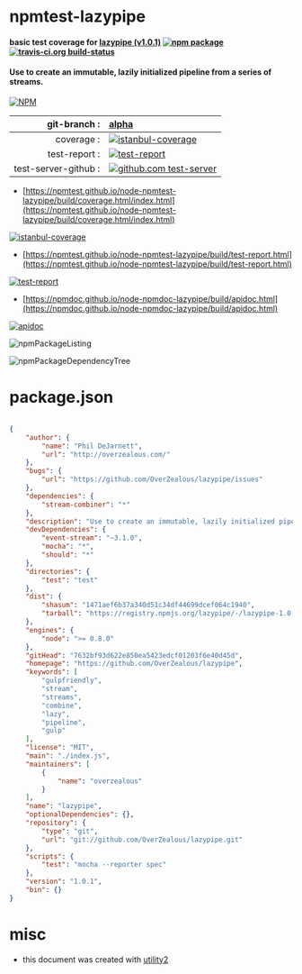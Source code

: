 # npmtest-lazypipe

#### basic test coverage for  [lazypipe (v1.0.1)](https://github.com/OverZealous/lazypipe)  [![npm package](https://img.shields.io/npm/v/npmtest-lazypipe.svg?style=flat-square)](https://www.npmjs.org/package/npmtest-lazypipe) [![travis-ci.org build-status](https://api.travis-ci.org/npmtest/node-npmtest-lazypipe.svg)](https://travis-ci.org/npmtest/node-npmtest-lazypipe)

#### Use to create an immutable, lazily initialized pipeline from a series of streams.

[![NPM](https://nodei.co/npm/lazypipe.png?downloads=true&downloadRank=true&stars=true)](https://www.npmjs.com/package/lazypipe)

| git-branch : | [alpha](https://github.com/npmtest/node-npmtest-lazypipe/tree/alpha)|
|--:|:--|
| coverage : | [![istanbul-coverage](https://npmtest.github.io/node-npmtest-lazypipe/build/coverage.badge.svg)](https://npmtest.github.io/node-npmtest-lazypipe/build/coverage.html/index.html)|
| test-report : | [![test-report](https://npmtest.github.io/node-npmtest-lazypipe/build/test-report.badge.svg)](https://npmtest.github.io/node-npmtest-lazypipe/build/test-report.html)|
| test-server-github : | [![github.com test-server](https://npmtest.github.io/node-npmtest-lazypipe/GitHub-Mark-32px.png)](https://npmtest.github.io/node-npmtest-lazypipe/build/app/index.html) | | build-artifacts : | [![build-artifacts](https://npmtest.github.io/node-npmtest-lazypipe/glyphicons_144_folder_open.png)](https://github.com/npmtest/node-npmtest-lazypipe/tree/gh-pages/build)|

- [https://npmtest.github.io/node-npmtest-lazypipe/build/coverage.html/index.html](https://npmtest.github.io/node-npmtest-lazypipe/build/coverage.html/index.html)

[![istanbul-coverage](https://npmtest.github.io/node-npmtest-lazypipe/build/screenCapture.buildCi.browser.%252Ftmp%252Fbuild%252Fcoverage.lib.html.png)](https://npmtest.github.io/node-npmtest-lazypipe/build/coverage.html/index.html)

- [https://npmtest.github.io/node-npmtest-lazypipe/build/test-report.html](https://npmtest.github.io/node-npmtest-lazypipe/build/test-report.html)

[![test-report](https://npmtest.github.io/node-npmtest-lazypipe/build/screenCapture.buildCi.browser.%252Ftmp%252Fbuild%252Ftest-report.html.png)](https://npmtest.github.io/node-npmtest-lazypipe/build/test-report.html)

- [https://npmdoc.github.io/node-npmdoc-lazypipe/build/apidoc.html](https://npmdoc.github.io/node-npmdoc-lazypipe/build/apidoc.html)

[![apidoc](https://npmdoc.github.io/node-npmdoc-lazypipe/build/screenCapture.buildCi.browser.%252Ftmp%252Fbuild%252Fapidoc.html.png)](https://npmdoc.github.io/node-npmdoc-lazypipe/build/apidoc.html)

![npmPackageListing](https://npmtest.github.io/node-npmtest-lazypipe/build/screenCapture.npmPackageListing.svg)

![npmPackageDependencyTree](https://npmtest.github.io/node-npmtest-lazypipe/build/screenCapture.npmPackageDependencyTree.svg)



# package.json

```json

{
    "author": {
        "name": "Phil DeJarnett",
        "url": "http://overzealous.com/"
    },
    "bugs": {
        "url": "https://github.com/OverZealous/lazypipe/issues"
    },
    "dependencies": {
        "stream-combiner": "*"
    },
    "description": "Use to create an immutable, lazily initialized pipeline from a series of streams.",
    "devDependencies": {
        "event-stream": "~3.1.0",
        "mocha": "*",
        "should": "*"
    },
    "directories": {
        "test": "test"
    },
    "dist": {
        "shasum": "1471aef6b37a340d51c34df44699dcef064c1940",
        "tarball": "https://registry.npmjs.org/lazypipe/-/lazypipe-1.0.1.tgz"
    },
    "engines": {
        "node": ">= 0.8.0"
    },
    "gitHead": "7632bf93d622e850ea5423edcf01203f6e40d45d",
    "homepage": "https://github.com/OverZealous/lazypipe",
    "keywords": [
        "gulpfriendly",
        "stream",
        "streams",
        "combine",
        "lazy",
        "pipeline",
        "gulp"
    ],
    "license": "MIT",
    "main": "./index.js",
    "maintainers": [
        {
            "name": "overzealous"
        }
    ],
    "name": "lazypipe",
    "optionalDependencies": {},
    "repository": {
        "type": "git",
        "url": "git://github.com/OverZealous/lazypipe.git"
    },
    "scripts": {
        "test": "mocha --reporter spec"
    },
    "version": "1.0.1",
    "bin": {}
}
```



# misc
- this document was created with [utility2](https://github.com/kaizhu256/node-utility2)
